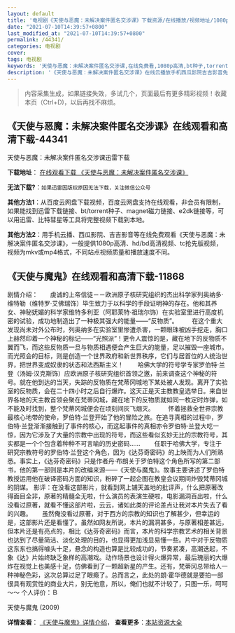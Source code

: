 ```yaml
---
layout: default
title: '电视剧《天使与恶魔：未解决案件匿名交涉课》下载资源/在线播放/视频地址/1080p/高清/蓝光'
date: "2021-07-10T14:39:57+0800"
last_modified_at: "2021-07-10T14:39:57+0800"
permalink: /44341/
categories: 电视剧
cover:
tags: 电视剧
keywords: '天使与恶魔：未解决案件匿名交涉课,在线免费看,1080p高清,bt种子,torrent,百度云盘,magnet,磁力链,迅雷下载资源'
description: '《天使与恶魔：未解决案件匿名交涉课》在线云播放手机西瓜影院吉吉影音免费看，1080p高清bd/hd未删减完整版和tc抢先枪版，mkv/mp4格式，附带bt/torrent种子、magnet/磁力链、百度云盘、网盘资源迅雷下载链接'
---
```


>内容采集生成，如果链接失效，多试几个，页面最后有更多精彩视频！收藏本页（Ctrl+D)，以后再找不麻烦。


## 《天使与恶魔：未解决案件匿名交涉课》在线观看和高清下载-44341




天使与恶魔：未解决案件匿名交涉课迅雷下载

**下载地址**： [在线观看下载 《天使与恶魔：未解决案件匿名交涉课》](https://www.993dy.com//vod-detail-id-7632.html) 


**无法下载?**：`如果迅雷因版权原因无法下载，关注微信公众号 `

**其他方法1**：从百度云网盘下载视频，百度云网盘支持在线观看，非会员有限制，如果能找到迅雷下载链接、bt/torrent种子、magnet磁力链接、e2dk链接等，可以用迅雷、比特彗星等工具将完整视频下载到本地。

**其他方法2**：用手机云播、西瓜影院、吉吉影音等在线免费观看《天使与恶魔：未解决案件匿名交涉课》，一般提供1080p高清、hd/bd高清视频、tc抢先版视频，视频为mkv或mp4格式，不同站点视频质量和播放速度不同。


## 《天使与魔鬼》在线观看和高清下载-11868

剧情介绍：　　虔诚的上帝信徒－－欧洲原子核研究组织的杰出科学家列奥纳多·维特勒（维特罗·艾佛瑞饰）毕生致力于以科学的手段证明神的存在。他和其养女、神秘妩媚的科学家维特多利亚（阿耶莱特·祖瑞尔饰）在实验室里进行高度机密的试验，成功地制造出了一种极其强大的能量——“反物质”。 　　在这个重大发现尚未对外公布时，列奥纳多在实验室里惨遭杀害，一颗眼珠被凶手挖走，胸口上赫然印着一个神秘的标记——“光照派”！更令人震惊的是，藏在地下的反物质不翼而飞，而这些反物质一旦与物质相遇便会产生巨大的能量，足以摧毁一座城市。而光照会的目标，则是创造一个世界政府和新世界秩序，它们与居首位的人统治世界，把世界变成奴隶的状态和法西斯主义！ 　　哈佛大学的符号学专家罗伯特·兰登（汤姆·汉克斯饰）应欧洲原子核研究组织首领之邀，前来调查这个神秘的符号。就在他到达的当天，失踪的反物质在梵蒂冈城地下某处被人发现。离开了实验室的反物质，会在二十四小时之后自行爆炸。这天正是天主教教皇选举日。来自世界各地的天主教首领会聚在梵蒂冈城，藏在地下的反物质就如同一枚定时炸弹，如不能及时找到，整个梵蒂冈城便会在顷刻间灰飞烟灭。 　　怀着拯救全世界宗教最核心地带的使命，罗伯特·兰登开始了他的冒险之旅。在追寻真相的过程中，罗伯特·兰登渐渐接触到了事件的核心，而这起事件的真相亦令罗伯特·兰登大吃一惊，因为它涉及了大量的宗教中出现的符号，而这些看似玄妙无比的宗教符号，其实都是一个个包含着种种不可言喻的历史密码…… 　　任职于哈佛大学，专注于研究宗教符号的罗伯特·兰登这个角色，因为《达芬奇密码》的上映而为人们所熟悉。事实上，《达芬奇密码》只是作者丹·布朗关于罗伯特这个角色所写的第二部书，他的第一部则是本片的改编来源——《天使与魔鬼》。故事主要讲述了罗伯特教授运用他在破译密码方面的知识，粉碎了一起企图在教皇会议期间炸毁梵蒂冈城的阴谋。 影评：在没看这部影片，就看到网上铺天盖地的批评声，什么把原著改得面目全非，原著的精髓全无啦，什么演员的表演生硬啦，电影漏洞百出啦，什么没看过原著，就看不懂这部片啦，云云，诸如此类的评论差点让我对本片失去了看的兴趣。      虽然俺没看过原著，对于西方的宗教的知识也了解甚少，但幸运的是，这部影片还是看懂了。虽然如网友所说，本片的漏洞甚多，与原著相差甚远，但本片还是有亮点的，相比《达芬奇密码》而言，本片的科学宗教艺术的相关背景也达到了尽量简洁、淡化处理的目的，也显得更加浅显易懂一些。片中对于反物质这东东也搞得噱头十足，悬念的构造也算是比较成功的，节奏紧凑，高潮迭起，不象《达》片始终缺乏象样的高潮戏。动作场景也设计得火爆异常，最后瑰丽的大爆炸在视觉上也美感十足，仿佛看到了一颗超新星的产生。还有，梵蒂冈总带给人一种神秘色彩，这次总算过足了眼瘾了。总而言之，此处的朗·霍华德就是要拍一部很具有观赏性的商业大片，别无他意，所以，俺们也就不计较了，只图一乐，呵呵～～ 个人评价：Ｂ


天使与魔鬼 (2009)

**详情查看**： [《天使与魔鬼》详情介绍](/movie/11868/)， **查看更多**：[本站资源大全](/movie/t/all/)

